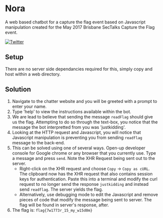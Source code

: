 # Nora
A web based chatbot for a capture the flag event based on Javascript manipulation created for the May 2017 Brisbane SecTalks Capture the Flag event.

[![Twitter](https://img.shields.io/badge/twitter-@codingo__-blue.svg)](https://twitter.com/codingo_)

## Setup
There are no server side dependancies required for this, simply copy and host within a web directory.

## Solution

1. Navigate to the chatter website and you will be greeted with a prompt to enter your name.
2. Type 'help' to view the instructions available within the bot.
3. We are lead to believe that sending the message `readFlag` should give us the flag. Attempting to do so through the text-box, you notice that the message the bot interpretted from you was 'justkidding'.
4. Looking at the HTTP request and Javascript, you will notice that Javascript manipulation is preventing you from sending `readflag` message to the back-end.
5. This can be solved using one of several ways. Open-up developer console for Google chrome or any browser that you currently use. Type a message and press `send`. Note the XHR Request being sent out to the server.
    - Right-click on the XHR request and choose `Copy` -> `Copy as cURL`. The clipboard now has the XHR request that also contains session keys for authentication. Paste this into a terminal and modify the curl request to no longer send the response `justkidding` and instead send `readflag`. The server yields the flag.
    - Alternatively, use debugging mode to edit the Javascript and remove pieces of code that modify the message being sent to server. The flag will be found in server's response, after.
6. The flag is: ```flag{7w1773r_15_my_w15d0m}```
